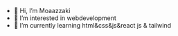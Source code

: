 - 👋 Hi, I’m Moaazzaki
- 👀 I’m interested in webdevelopment
- 🌱 I’m currently learning html&css&js&react js & tailwind 

<!---
LHamilton44/LHamilton44 is a ✨ special ✨ repository because its `README.md` (this file) appears on your GitHub profile.
You can click the Preview link to take a look at your changes.
--->
